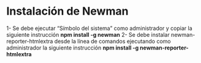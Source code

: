 Instalación de Newman
=================

1- Se debe ejecutar “Símbolo del sistema” como administrador y copiar la siguiente instrucción **npm install -g newman**
2- Se debe instalar newman-reporter-htmlextra desde la línea de comandos ejecutando como administrador la siguiente instrucción **npm install -g newman-reporter-htmlextra**